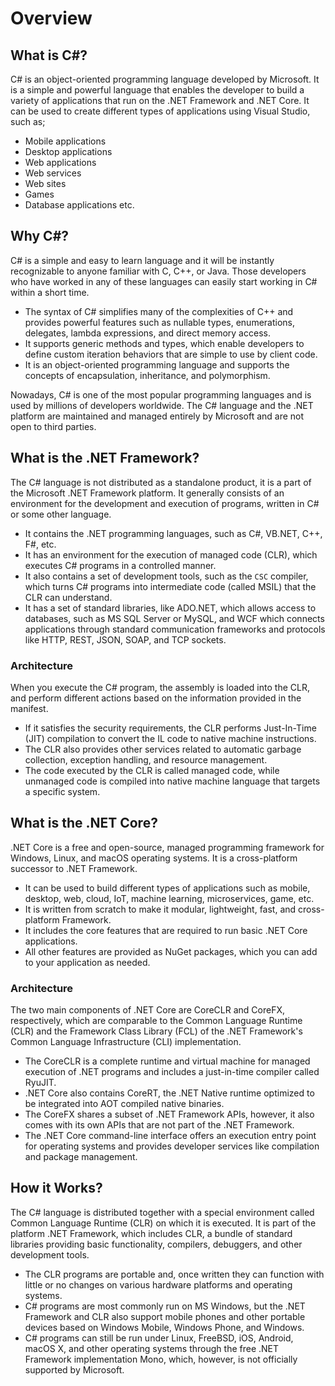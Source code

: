 ﻿---
PermaID: 100000
Name: Overview
---

# Overview

## What is C#?

C# is an object-oriented programming language developed by Microsoft. It is a simple and powerful language that enables the developer to build a variety of applications that run on the .NET Framework and .NET Core. It can be used to create different types of applications using Visual Studio, such as; 

 - Mobile applications
 - Desktop applications
 - Web applications
 - Web services
 - Web sites
 - Games
 - Database applications etc.

## Why C#?

C# is a simple and easy to learn language and it will be instantly recognizable to anyone familiar with C, C++, or Java. Those developers who have worked in any of these languages can easily start working in C# within a short time. 

 - The syntax of C# simplifies many of the complexities of C++ and provides powerful features such as nullable types, enumerations, delegates, lambda expressions, and direct memory access. 
 - It supports generic methods and types, which enable developers to define custom iteration behaviors that are simple to use by client code. 
 - It is an object-oriented programming language and supports the concepts of encapsulation, inheritance, and polymorphism.

Nowadays, C# is one of the most popular programming languages and is used by millions of developers worldwide. The C# language and the .NET platform are maintained and managed entirely by Microsoft and are not open to third parties. 

## What is the .NET Framework?

The C# language is not distributed as a standalone product, it is a part of the Microsoft .NET Framework platform. It generally consists of an environment for the development and execution of programs, written in C# or some other language. 

 - It contains the .NET programming languages, such as C#, VB.NET, C++, F#, etc.
 - It has an environment for the execution of managed code (CLR), which executes C# programs in a controlled manner.
 - It also contains a set of development tools, such as the `CSC` compiler, which turns C# programs into intermediate code (called MSIL) that the CLR can understand.
 - It has a set of standard libraries, like ADO.NET, which allows access to databases, such as MS SQL Server or MySQL, and WCF which connects applications through standard communication frameworks and protocols like HTTP, REST, JSON, SOAP, and TCP sockets.

### Architecture

 When you execute the C# program, the assembly is loaded into the CLR, and perform different actions based on the information provided in the manifest. 
 
 - If it satisfies the security requirements, the CLR performs Just-In-Time (JIT) compilation to convert the IL code to native machine instructions. 
 - The CLR also provides other services related to automatic garbage collection, exception handling, and resource management. 
 - The code executed by the CLR is called managed code, while unmanaged code is compiled into native machine language that targets a specific system. 
 
## What is the .NET Core?

.NET Core is a free and open-source, managed programming framework for Windows, Linux, and macOS operating systems. It is a cross-platform successor to .NET Framework. 

 - It can be used to build different types of applications such as mobile, desktop, web, cloud, IoT, machine learning, microservices, game, etc.
 - It is written from scratch to make it modular, lightweight, fast, and cross-platform Framework. 
 - It includes the core features that are required to run basic .NET Core applications. 
 - All other features are provided as NuGet packages, which you can add to your application as needed. 

### Architecture

The two main components of .NET Core are CoreCLR and CoreFX, respectively, which are comparable to the Common Language Runtime (CLR) and the Framework Class Library (FCL) of the .NET Framework's Common Language Infrastructure (CLI) implementation.

 - The CoreCLR is a complete runtime and virtual machine for managed execution of .NET programs and includes a just-in-time compiler called RyuJIT.
 - .NET Core also contains CoreRT, the .NET Native runtime optimized to be integrated into AOT compiled native binaries.
 - The CoreFX shares a subset of .NET Framework APIs, however, it also comes with its own APIs that are not part of the .NET Framework. 
 - The .NET Core command-line interface offers an execution entry point for operating systems and provides developer services like compilation and package management.

## How it Works?

The C# language is distributed together with a special environment called Common Language Runtime (CLR) on which it is executed. It is part of the platform .NET Framework, which includes CLR, a bundle of standard libraries providing basic functionality, compilers, debuggers, and other development tools. 

 - The CLR programs are portable and, once written they can function with little or no changes on various hardware platforms and operating systems. 
 - C# programs are most commonly run on MS Windows, but the .NET Framework and CLR also support mobile phones and other portable devices based on Windows Mobile, Windows Phone, and Windows. 
 - C# programs can still be run under Linux, FreeBSD, iOS, Android, macOS X, and other operating systems through the free .NET Framework implementation Mono, which, however, is not officially supported by Microsoft.
